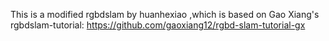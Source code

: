 
This is a modified rgbdslam by huanhexiao ,which is based on Gao Xiang's rgbdslam-tutorial:
https://github.com/gaoxiang12/rgbd-slam-tutorial-gx